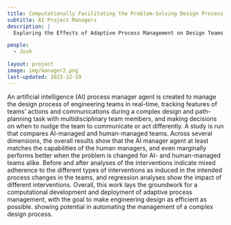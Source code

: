 ```yaml
---
title: Computationally Facilitating the Problem-Solving Design Process Via Real-Time Process Management
subtitle: AI Project Managers
description: |
  Exploring the Effects of Adaptive Process Management on Design Teams and Design Problem-Solving

people:
  - Josh

layout: project
image: img/manager2.png
last-updated: 2022-12-19
---
```


An artificial intelligence (AI) process manager agent is created to manage the design process of engineering teams in real-time, tracking features of teams’ actions and communications during a complex design and path-planning task with multidisciplinary team members, and making decisions on when to nudge the team to communicate or act differently. A study is run that compares AI-managed and human-managed teams. Across several dimensions, the overall results show that the AI manager agent at least matches the capabilities of the human managers, and even marginally performs better when the problem is changed for AI- and human-managed teams alike. Before and after analyses of the interventions indicate mixed adherence to the different types of interventions as induced in the intended process changes in the teams, and regression analyses show the impact of different interventions. Overall, this work lays the groundwork for a computational development and deployment of adaptive process management, with the goal to make engineering design as efficient as possible. showing potential in automating the management of a complex design process.

<!-- Teams are a major feature of engineering and are commonly thought to be necessary when solving dynamic and complex problems. Even though teams collectively provide a diversity of knowledge, skills, and perspectives to problem-solving, previous work has demonstrated that often the production by a team is inferior to that of a similar number of individuals working independently (i.e., nominal teams). By helping teams overcome potential deterrents that may be contributing to their inferior performance, this research explores the construct of adaptive feedback from a process manager, and how it can be computationally leveraged to lessen the underperformance of collaborative design teams.

A cognitive study was run with human designers, where they were given 30 minutes to solve an engineering design task. Three experimental conditions included: managed teams - composed of four freshman engineering students collectively solving the problem, with one mechanical engineering graduate student as a process manager overseeing their design process; unmanaged teams - comprised of five freshman engineering students and no graduate student manager; nominal teams - composed of five randomly chosen freshman engineering students who solved the problem individually but did not interact with each other. Instead, the best solution was chosen from amongst the five individual solutions. In the managed team condition, the managers were able to intervene with their design teams when they deemed appropriate, with a list of pre-defined stimuli in the manager bank. This bank included design keywords, design components, and designs strategies.


The managed teams significantly outperformed unmanaged teams in both the quality and novelty of their final designs. However, nominal teams (i.e., individuals) still marginally outperformed managed teams. This shows the beneficial effect of the process management, but still some deficiencies in team problem solving. Next the patterns of the process management were explored, by studying the times and timing of the process manager interventions over time. In general, the process managers’ interventions approach mimic a divergent to convergent search strategy. Early on in the beginning of the problem solving, managers intervened more with design strategies, which reminded the design teams of the engineering design requirements, constraints, goals, and other possible solutions that already exist. Then the interventions transitioned, toward the end of the experiment, to function design components, as the design teams iterated upon their design, and converged on a final design solution.


Are design teams truly better off working alone? This work supports the claim that they are, at least, in the domain of conceptual design. The empirical results from this work expand growing evidence that individuals are more effective than teams in a variety of problem-solving situations, including conceptual design. Ultimately, the hope is to understand why teams are not always maximally proficient, in what types of circumstances they significantly underperform, and what methods are most effective in assisting them. This study is a step towards uncovering approaches and methods that can build more focused and efficient engineering design teams, which have major implications for how design teams work together and solve problems in practice. -->
